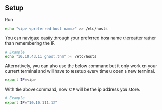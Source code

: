 ## Setup

Run
``` bash
echo "<ip> <preferred host name>" >> /etc/hosts
```
You can navigate easily through your preferred host name thereafter rather than remembering the IP.

``` bash
# Example
echo "10.10.43.11 ghost.thm" >> /etc/hosts
```

Alternatively, you can also use the below command but it only work on your current terminal and will have to resetup every time u open a new terminal.
``` bash
export IP=<ip>
```
With the above command, now ```$IP``` will be the ip address you store.

``` bash
# Example
export IP="10.10.111.12"
```
